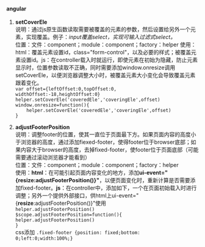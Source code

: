 #### angular
1. **setCoverEle**  
说明：通过js原生函数读取需要被覆盖的元素的参数，然后设置给另外一个元素，实现覆盖。例子：*input覆盖select，实现可输入过滤式select。*  
位置：文件：component；module：component；factory：helper
使用：html：覆盖元素设置id，class="form-control"，以及必要的样式；被覆盖元素设置id。js：在controller载入时就运行，即使元素在初始为隐藏，防止元素显示时，位置参数读取不正确，同时需要添加window.onresize调用setCoverEle，以便浏览器调整大小时，被覆盖元素大小变化会导致覆盖元素跟着变化。  
    `var offset={leftOffset:0,topOffset:0, widthOffset:-18,heightOffset:0}`  
    `helper.setCoverEle('coveredEle','coveringEle',offset)`  
    `window.onresize=function(){`  
    `    helper.setCoverEle('coveredEle','coveringEle',offset)`  
    `}`  

2. **adjustFooterPosition**  
说明：调整footer的位置，使其一直位于页面最下方。如果页面内容的高度小于浏览器的高度，通过添加fiexed-footer，使得footer位于browser底部；如果内容大于browser的高度，去掉fixed-footer，使footer位于页面底部（可能需要通过滚动浏览器才能看到）  
位置：文件：component；module：component；factory：helper  
使用：**html**：在可能引起页面内容变化的地方，添加**ui-event="{resize:adjustFooterPosition()}"**，以便页面变化时，重新计算是否需要添加fixed-footer。**js**：在controller中，添加如下，一个在页面初始载入时进行调整；另外一个提供外部接口，供html上ui-event="{**resize**:adjustFooterPosition()}"使用  
    `helper.adjustFooterPosition()`  
    `$scope.adjustFooterPosition=function(){`  
        `helper.adjustFooterPosition()`  
    `}`  
css添加 `.fixed-footer {position: fixed;bottom: 0;left:0;width:100%;}`  
